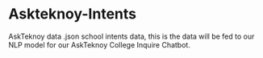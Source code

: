 # Askteknoy-Intents
AskTeknoy data .json school intents data, this is the data will be fed to our NLP model for our AskTeknoy College Inquire Chatbot. 
